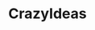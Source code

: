 ---
title: CrazyIdeas
crosslinks:
- insaneideas
- AskReddit
- The_Donald
- WritingPrompts
- politics
- nocontext
- greatideas
- OutOfTheLoop
- goodideas
- Crazy
- crazyidea
- all
- WordAvalanches
- theydidthemath
- Jokes
- shittyideas
- Bandnames
- stanisms
- itwasagraveyardgraph
- todayilearned
---